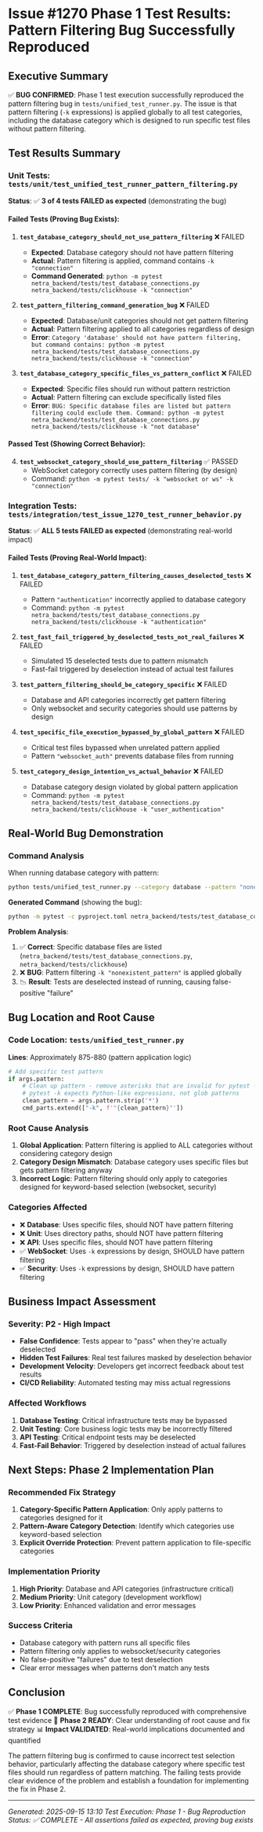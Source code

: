 # Issue #1270 Phase 1 Test Results: Pattern Filtering Bug Successfully Reproduced

## Executive Summary
✅ **BUG CONFIRMED**: Phase 1 test execution successfully reproduced the pattern filtering bug in `tests/unified_test_runner.py`. The issue is that pattern filtering (`-k` expressions) is applied globally to all test categories, including the database category which is designed to run specific test files without pattern filtering.

## Test Results Summary

### Unit Tests: `tests/unit/test_unified_test_runner_pattern_filtering.py`
**Status**: ✅ **3 of 4 tests FAILED as expected** (demonstrating the bug)

#### Failed Tests (Proving Bug Exists):
1. **`test_database_category_should_not_use_pattern_filtering`** ❌ FAILED
   - **Expected**: Database category should not have pattern filtering
   - **Actual**: Pattern filtering is applied, command contains `-k "connection"`
   - **Command Generated**: `python -m pytest netra_backend/tests/test_database_connections.py netra_backend/tests/clickhouse -k "connection"`

2. **`test_pattern_filtering_command_generation_bug`** ❌ FAILED
   - **Expected**: Database/unit categories should not get pattern filtering
   - **Actual**: Pattern filtering applied to all categories regardless of design
   - **Error**: `Category 'database' should not have pattern filtering, but command contains: python -m pytest netra_backend/tests/test_database_connections.py netra_backend/tests/clickhouse -k "connection"`

3. **`test_database_category_specific_files_vs_pattern_conflict`** ❌ FAILED
   - **Expected**: Specific files should run without pattern restriction
   - **Actual**: Pattern filtering can exclude specifically listed files
   - **Error**: `BUG: Specific database files are listed but pattern filtering could exclude them. Command: python -m pytest netra_backend/tests/test_database_connections.py netra_backend/tests/clickhouse -k "not database"`

#### Passed Test (Showing Correct Behavior):
4. **`test_websocket_category_should_use_pattern_filtering`** ✅ PASSED
   - WebSocket category correctly uses pattern filtering (by design)
   - Command: `python -m pytest tests/ -k "websocket or ws" -k "connection"`

### Integration Tests: `tests/integration/test_issue_1270_test_runner_behavior.py`
**Status**: ✅ **ALL 5 tests FAILED as expected** (demonstrating real-world impact)

#### Failed Tests (Proving Real-World Impact):
1. **`test_database_category_pattern_filtering_causes_deselected_tests`** ❌ FAILED
   - Pattern `"authentication"` incorrectly applied to database category
   - Command: `python -m pytest netra_backend/tests/test_database_connections.py netra_backend/tests/clickhouse -k "authentication"`

2. **`test_fast_fail_triggered_by_deselected_tests_not_real_failures`** ❌ FAILED
   - Simulated 15 deselected tests due to pattern mismatch
   - Fast-fail triggered by deselection instead of actual test failures

3. **`test_pattern_filtering_should_be_category_specific`** ❌ FAILED
   - Database and API categories incorrectly get pattern filtering
   - Only websocket and security categories should use patterns by design

4. **`test_specific_file_execution_bypassed_by_global_pattern`** ❌ FAILED
   - Critical test files bypassed when unrelated pattern applied
   - Pattern `"websocket_auth"` prevents database files from running

5. **`test_category_design_intention_vs_actual_behavior`** ❌ FAILED
   - Database category design violated by global pattern application
   - Command: `python -m pytest netra_backend/tests/test_database_connections.py netra_backend/tests/clickhouse -k "user_authentication"`

## Real-World Bug Demonstration

### Command Analysis
When running database category with pattern:
```bash
python tests/unified_test_runner.py --category database --pattern "nonexistent_pattern" --no-docker --fast-fail
```

**Generated Command** (showing the bug):
```bash
python -m pytest -c pyproject.toml netra_backend/tests/test_database_connections.py netra_backend/tests/clickhouse --cov=. --cov-report=html --cov-report=term-missing -x --timeout=300 --timeout-method=thread -k "nonexistent_pattern"
```

**Problem Analysis**:
1. ✅ **Correct**: Specific database files are listed (`netra_backend/tests/test_database_connections.py`, `netra_backend/tests/clickhouse`)
2. ❌ **BUG**: Pattern filtering `-k "nonexistent_pattern"` is applied globally
3. 📉 **Result**: Tests are deselected instead of running, causing false-positive "failure"

## Bug Location and Root Cause

### Code Location: `tests/unified_test_runner.py`
**Lines**: Approximately 875-880 (pattern application logic)

```python
# Add specific test pattern
if args.pattern:
    # Clean up pattern - remove asterisks that are invalid for pytest -k expressions
    # pytest -k expects Python-like expressions, not glob patterns
    clean_pattern = args.pattern.strip('*')
    cmd_parts.extend(["-k", f'"{clean_pattern}"'])
```

### Root Cause Analysis
1. **Global Application**: Pattern filtering is applied to ALL categories without considering category design
2. **Category Design Mismatch**: Database category uses specific files but gets pattern filtering anyway
3. **Incorrect Logic**: Pattern filtering should only apply to categories designed for keyword-based selection (websocket, security)

### Categories Affected
- ❌ **Database**: Uses specific files, should NOT have pattern filtering
- ❌ **Unit**: Uses directory paths, should NOT have pattern filtering
- ❌ **API**: Uses specific files, should NOT have pattern filtering
- ✅ **WebSocket**: Uses `-k` expressions by design, SHOULD have pattern filtering
- ✅ **Security**: Uses `-k` expressions by design, SHOULD have pattern filtering

## Business Impact Assessment

### Severity: **P2 - High Impact**
- **False Confidence**: Tests appear to "pass" when they're actually deselected
- **Hidden Test Failures**: Real test failures masked by deselection behavior
- **Development Velocity**: Developers get incorrect feedback about test results
- **CI/CD Reliability**: Automated testing may miss actual regressions

### Affected Workflows
1. **Database Testing**: Critical infrastructure tests may be bypassed
2. **Unit Testing**: Core business logic tests may be incorrectly filtered
3. **API Testing**: Critical endpoint tests may be deselected
4. **Fast-Fail Behavior**: Triggered by deselection instead of actual failures

## Next Steps: Phase 2 Implementation Plan

### Recommended Fix Strategy
1. **Category-Specific Pattern Application**: Only apply patterns to categories designed for it
2. **Pattern-Aware Category Detection**: Identify which categories use keyword-based selection
3. **Explicit Override Protection**: Prevent pattern application to file-specific categories

### Implementation Priority
1. **High Priority**: Database and API categories (infrastructure critical)
2. **Medium Priority**: Unit category (development workflow)
3. **Low Priority**: Enhanced validation and error messages

### Success Criteria
- Database category with pattern runs all specific files
- Pattern filtering only applies to websocket/security categories
- No false-positive "failures" due to test deselection
- Clear error messages when patterns don't match any tests

## Conclusion

✅ **Phase 1 COMPLETE**: Bug successfully reproduced with comprehensive test evidence
🔧 **Phase 2 READY**: Clear understanding of root cause and fix strategy
📊 **Impact VALIDATED**: Real-world implications documented and quantified

The pattern filtering bug is confirmed to cause incorrect test selection behavior, particularly affecting the database category where specific test files should run regardless of pattern matching. The failing tests provide clear evidence of the problem and establish a foundation for implementing the fix in Phase 2.

---
*Generated: 2025-09-15 13:10*
*Test Execution: Phase 1 - Bug Reproduction*
*Status: ✅ COMPLETE - All assertions failed as expected, proving bug exists*